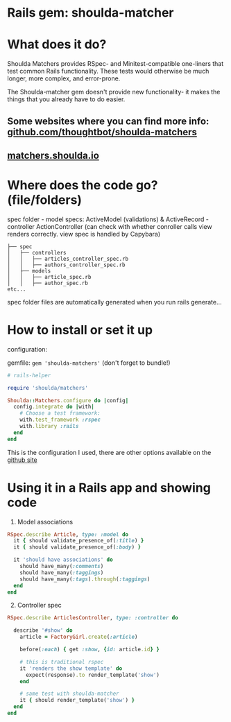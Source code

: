 
# Rails gem: shoulda-matcher


# What does it do?

Shoulda Matchers provides RSpec- and Minitest-compatible one-liners that test common Rails functionality. These tests would otherwise be much longer, more complex, and error-prone.

The Shoulda-matcher gem doesn't provide new functionality- it makes the things that you already have to do easier. 

Some websites where you can find more info:
[github.com/thoughtbot/shoulda-matchers](https://github.com/thoughtbot/shoulda-matchers)
-------
[matchers.shoulda.io](http://matchers.shoulda.io)
-------

# Where does the code go? (file/folders)

spec folder
	- model specs: ActiveModel (validations) & ActiveRecord
	- controller ActionController (can check with whether conroller calls view renders correctly. view spec is handled by Capybara)

```
├── spec
│   ├── controllers
│   │   ├── articles_controller_spec.rb
│   │   ├── authors_controller_spec.rb
│   ├── models
│   │   ├── article_spec.rb
│   │   ├── author_spec.rb
etc...
```

spec folder files are automatically generated when you run rails generate...


# How to install or set it up

configuration:

gemfile: `gem 'shoulda-matchers'` (don't forget to bundle!)

```ruby  
# rails-helper

require 'shoulda/matchers'

Shoulda::Matchers.configure do |config|
  config.integrate do |with|
    # Choose a test framework:
    with.test_framework :rspec
    with.library :rails
  end
end
```

This is the configuration I used, there are other options available on the [github site](https://github.com/thoughtbot/shoulda-matchers)


# Using it in a Rails app and showing code

1. Model associations

```ruby
RSpec.describe Article, type: :model do
  it { should validate_presence_of(:title) }
  it { should validate_presence_of(:body) }

  it 'should have associations' do
    should have_many(:comments)
    should have_many(:taggings)
    should have_many(:tags).through(:taggings)
  end
end
```

2. Controller spec

```ruby
RSpec.describe ArticlesController, type: :controller do

  describe '#show' do
    article = FactoryGirl.create(:article)

    before(:each) { get :show, {id: article.id} }

    # this is traditional rspec
    it 'renders the show template' do
      expect(response).to render_template('show')
    end

    # same test with shoulda-matcher
    it { should render_template('show') }
  end
end

```

